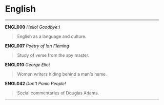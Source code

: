 # English

---
**ENGL000** _Hello! Goodbye:)_
> English as a language and culture.

**ENGL007** _Poetry of Ian Fleming_
> Study of verse from the spy master. 

**ENGL010** _George Eliot_
> Women writers hiding behind a man's name.

**ENGL042** _Don't Panic People!_
> Social commentaries of Douglas Adams. 
---

